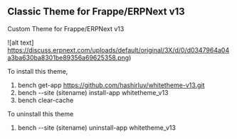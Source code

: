 ## Classic Theme for Frappe/ERPNext v13

Custom Theme for Frappe/ERPNext v13

![alt text] https://discuss.erpnext.com/uploads/default/original/3X/d/0/d0347964a04a3ba630ba8301be89356a69625358.png)

To install this theme,

1. bench get-app https://github.com/hashirluv/whitetheme-v13.git
2. bench --site (sitename) install-app whitetheme_v13
3. bench clear-cache

To uninstall this theme

1. bench --site (sitename) uninstall-app whitetheme_v13